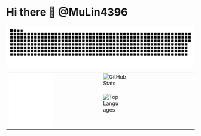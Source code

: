 # Hi there 👋 @MuLin4396

[//]: # (![]&#40;https://github.com/MuLin4396/MuLin4396/blob/main/Asset/A_FuNingNa.png&#41;)

![](https://github.com/MuLin4396/MuLin4396/blob/snake-output/github-contribution-grid-snake.svg)

[//]: # (![]&#40;https://github-readme-stats.vercel.app/api?username=MuLin4396&count_private=true&show_icons=true?theme=transparent&#41;)

[//]: # ()

[//]: # (![]&#40;https://github-readme-stats.vercel.app/api/top-langs/?username=MuLin4396&#41;)

[//]: # ()

[//]: # (![]&#40;https://github.com/MuLin4396/NCM-Card/blob/master/card.svg&#41;)

<table style="width: 100%; border-collapse: collapse;">
  <tr>
    <td style="width: 50%; vertical-align: top;">
      <img src="https://github.com/MuLin4396/NCM-Card/blob/master/card.svg" alt="NCM Card" style="width: 50%; height: auto;">
    </td>
    <td style="width: 50%; vertical-align: top;">
      <div style="display: flex; flex-direction: column; justify-content: space-between">
        <img src="https://github-readme-stats.vercel.app/api?username=MuLin4396&count_private=true&show_icons=true&theme=transparent" alt="GitHub Stats" style="width: 40%; height: auto; margin-bottom: 20px;">
        <img src="https://github-readme-stats.vercel.app/api/top-langs/?username=MuLin4396" alt="Top Languages" style="width: 20%; height: auto;">
      </div>
    </td>
  </tr>
</table>